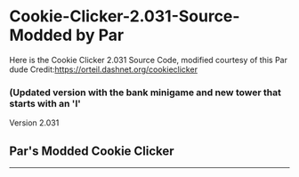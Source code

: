# Cookie-Clicker-2.031-Source- Modded by Par
Here is the Cookie Clicker 2.031 Source Code, modified courtesy of this Par dude
Credit:https://orteil.dashnet.org/cookieclicker
### (Updated version with the bank minigame and new tower that starts with an 'I'
Version 2.031
## Par's Modded Cookie Clicker
----
